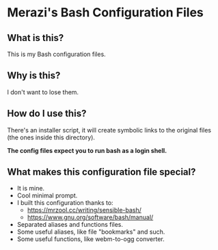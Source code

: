# Merazi's Bash Configuration Files

## What is this?

This is my Bash configuration files.

## Why is this?

I don't want to lose them.

## How do I use this?

There's an installer script, it will create symbolic links to the
original files (the ones inside this directory).

**The config files expect you to run bash as a login shell.**

## What makes this configuration file special?

- It is mine.
- Cool minimal prompt.
- I built this configuration thanks to:
  + https://mrzool.cc/writing/sensible-bash/
  + https://www.gnu.org/software/bash/manual/
- Separated aliases and functions files.
- Some useful aliases, like file "bookmarks" and such.
- Some useful functions, like webm-to-ogg converter.
